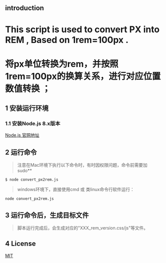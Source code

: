 ## introduction

# This script is used to convert PX into REM , Based on 1rem=100px .
# 将px单位转换为rem，并按照1rem=100px的换算关系，进行对应位置数值转换 ；

## 1 安装运行环境

### 1.1 安装Node.js 8.x版本

[Node.js 官网地址](http://nodejs.org/)


## 2 运行命令

>注意在Mac环境下执行以下命令时，有时因权限问题，命令前需要加sudo**
```
$ node convert_px2rem.js
```

>windows环境下，直接使用cmd 或 类linux命令行软件运行：
```
node convert_px2rem.js 
```

## 3 运行命令后，生成目标文件

>脚本运行完成后，会生成对应的"XXX_rem_version.css/js"等文件。


## 4 License

[MIT](LICENSE)